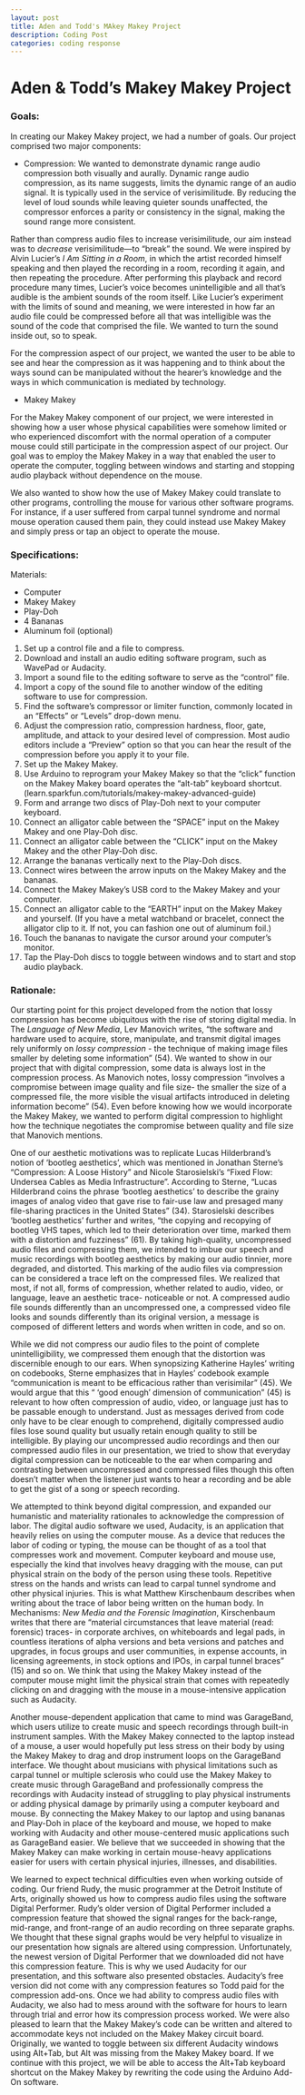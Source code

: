 ```yaml
---
layout: post
title: Aden and Todd's MAkey Makey Project
description: Coding Post
categories: coding response
---
```

# Aden & Todd’s Makey Makey Project
### Goals:
In creating our Makey Makey project, we had a number of goals. Our project comprised two major components:
- Compression:
We wanted to demonstrate dynamic range audio compression both visually and aurally. Dynamic range audio compression, as its name suggests, limits the dynamic range of an audio signal. It is typically used in the service of verisimilitude. By reducing the level of loud sounds while leaving quieter sounds unaffected, the compressor enforces a parity or consistency in the signal, making the sound range more consistent.
 
Rather than compress audio files to increase verisimilitude, our aim instead was to *decrease* verisimilitude—to “break” the sound. We were inspired by Alvin Lucier’s *I Am Sitting in a Room*, in which the artist recorded himself speaking and then played the recording in a room, recording it again, and then repeating the procedure. After performing this playback and record procedure many times, Lucier’s voice becomes unintelligible and all that’s audible is the ambient sounds of the room itself. Like Lucier’s experiment with the limits of sound and meaning, we were interested in how far an audio file could be compressed before all that was intelligible was the sound of the code that comprised the file. We wanted to turn the sound inside out, so to speak.
 
For the compression aspect of our project, we wanted the user to be able to see and hear the compression as it was happening and to think about the ways sound can be manipulated without the hearer’s knowledge and the ways in which communication is mediated by technology.
 
- Makey Makey

For the Makey Makey component of our project, we were interested in showing how a user whose physical capabilities were somehow limited or who experienced discomfort with the normal operation of a computer mouse could still participate in the compression aspect of our project. Our goal was to employ the Makey Makey in a way that enabled the user to operate the computer, toggling between windows and starting and stopping audio playback without dependence on the mouse.
 
We also wanted to show how the use of Makey Makey could translate to other programs, controlling the mouse for various other software programs. For instance, if a user suffered from carpal tunnel syndrome and normal mouse operation caused them pain, they could instead use Makey Makey and simply press or tap an object to operate the mouse.
 
### Specifications:
Materials:
- Computer
- Makey Makey
- Play-Doh
- 4 Bananas
- Aluminum foil (optional)
 
1. Set up a control file and a file to compress.
  1. Download and install an audio editing software program, such as WavePad or Audacity.
  2. Import a sound file to the editing software to serve as the “control” file.
  3. Import a copy of the sound file to another window of the editing software to use for compression.
  4. Find the software’s compressor or limiter function, commonly located in an “Effects” or “Levels” drop-down menu.
  5. Adjust the compression ratio, compression hardness, floor, gate, amplitude, and attack to your desired level of compression. Most audio editors include a “Preview” option so that you can hear the result of the compression before you apply it to your file.
2. Set up the Makey Makey.
  1. Use Arduino to reprogram your Makey Makey so that the “click” function on the Makey Makey board operates the “alt-tab” keyboard shortcut. (learn.sparkfun.com/tutorials/makey-makey-advanced-guide) 
2. Form and arrange two discs of Play-Doh next to your computer keyboard.   
3. Connect an alligator cable between the “SPACE” input on the Makey Makey and one Play-Doh disc.
  4. Connect an alligator cable between the “CLICK” input on the Makey Makey and the other Play-Doh disc.
  5. Arrange the bananas vertically next to the Play-Doh discs.
  6. Connect wires between the arrow inputs on the Makey Makey and the bananas.
  7. Connect the Makey Makey’s USB cord to the Makey Makey and your computer.
  8. Connect an alligator cable to the “EARTH” input on the Makey Makey and yourself. (If you have a metal watchband or bracelet, connect the alligator clip to it. If not, you can fashion one out of aluminum foil.)
  9. Touch the bananas to navigate the cursor around your computer’s monitor.
  10. Tap the Play-Doh discs to toggle between windows and to start and stop audio playback.
 
 
### Rationale:

Our starting point for this project developed from the notion that lossy compression has become ubiquitous with the rise of storing digital media. In The *Language of New Media*, Lev Manovich writes, “the software and hardware used to acquire, store, manipulate, and transmit digital images rely uniformly on *lossy compression* - the technique of making image files smaller by deleting some information” (54). We wanted to show in our project that with digital compression, some data is always lost in the compression process. As Manovich notes, lossy compression “involves a compromise between image quality and file size- the smaller the size of a compressed file, the more visible the visual artifacts introduced in deleting information become” (54). Even before knowing how we would incorporate the Makey Makey, we wanted to perform digital compression to highlight how the technique negotiates the compromise between quality and file size that Manovich mentions. 

One of our aesthetic motivations was to replicate Lucas Hilderbrand’s notion of ‘bootleg aesthetics’, which was mentioned in Jonathan Sterne’s “Compression: A Loose History” and Nicole Starosielski’s “Fixed Flow: Undersea Cables as Media Infrastructure”.  According to Sterne, “Lucas Hilderbrand coins the phrase ‘bootleg aesthetics’ to describe the grainy images of analog video that gave rise to fair-use law and presaged many file-sharing practices in the United States” (34). Starosielski describes ‘bootleg aesthetics’ further and writes, “the copying and recopying of bootleg VHS tapes, which led to their deterioration over time, marked them with a distortion and fuzziness” (61). By taking high-quality, uncompressed audio files and compressing them, we intended to imbue our speech and music recordings with bootleg aesthetics by making our audio tinnier, more degraded, and distorted. This marking of the audio files via compression can be considered a trace left on the compressed files. We realized that most, if not all, forms of compression, whether related to audio, video, or language, leave an aesthetic trace- noticeable or not. A compressed audio file sounds differently than an uncompressed one, a compressed video file looks and sounds differently than its original version, a message is composed of different letters and words when written in code, and so on. 

While we did not compress our audio files to the point of complete unintelligibility, we compressed them enough that the distortion was discernible enough to our ears. When synopsizing Katherine Hayles’ writing on codebooks, Sterne emphasizes that in Hayles’ codebook example “communication is meant to be efficacious rather than verisimilar” (45). We would argue that this “ ‘good enough’ dimension of communication” (45) is relevant to how often compression of audio, video, or language just has to be passable enough to understand. Just as messages derived from code only have to be clear enough to comprehend, digitally compressed audio files lose sound quality but usually retain enough quality to still be intelligible. By playing our uncompressed audio recordings and then our compressed audio files in our presentation, we tried to show that everyday digital compression can be noticeable to the ear when comparing and contrasting between uncompressed and compressed files though this often doesn’t matter when the listener just wants to hear a recording and be able to get the gist of a song or speech recording. 

We attempted to think beyond digital compression, and expanded our humanistic and materiality rationales to acknowledge the compression of labor. The digital audio software we used, Audacity, is an application that heavily relies on using the computer mouse. As a device that reduces the labor of coding or typing, the mouse can be thought of as a tool that compresses work and movement. Computer keyboard and mouse use, especially the kind that involves heavy dragging with the mouse, can put physical strain on the body of the person using these tools. Repetitive stress on the hands and wrists can lead to carpal tunnel syndrome and other physical injuries. This is what Matthew Kirschenbaum describes when writing about the trace of labor being written on the human body. In Mechanisms: *New Media and the Forensic Imagination*, Kirschenbaum writes that there are “material circumstances that leave material (read: forensic) traces- in corporate archives, on whiteboards and legal pads, in countless iterations of alpha versions and beta versions and patches and upgrades, in focus groups and user communities, in expense accounts, in licensing agreements, in stock options and IPOs, in carpal tunnel braces” (15) and so on. We think that using the Makey Makey instead of the computer mouse might limit the physical strain that comes with repeatedly clicking on and dragging with the mouse in a mouse-intensive application such as Audacity.

Another mouse-dependent application that came to mind was GarageBand, which users utilize to create music and speech recordings through built-in instrument samples. With the Makey Makey connected to the laptop instead of a mouse, a user would hopefully put less stress on their body by using the Makey Makey to drag and drop instrument loops on the GarageBand interface. We thought about musicians with physical limitations such as carpal tunnel or multiple sclerosis who could use the Makey Makey to create music through GarageBand and professionally compress the recordings with Audacity instead of struggling to play physical instruments or adding physical damage by primarily using a computer keyboard and mouse. By connecting the Makey Makey to our laptop and using bananas and Play-Doh in place of the keyboard and mouse, we hoped to make working with Audacity and other mouse-centered music applications such as GarageBand easier. We believe that we succeeded in showing that the Makey Makey can make working in certain mouse-heavy applications easier for users with certain physical injuries, illnesses, and disabilities. 

We learned to expect technical difficulties even when working outside of coding. Our friend Rudy, the music programmer at the Detroit Institute of Arts, originally showed us how to compress audio files using the software Digital Performer. Rudy’s older version of Digital Performer included a compression feature that showed the signal ranges for the back-range, mid-range, and front-range of an audio recording on three separate graphs. We thought that these signal graphs would be very helpful to visualize in our presentation how signals are altered using compression. Unfortunately, the newest version of Digital Performer that we downloaded did not have this compression feature. This is why we used Audacity for our presentation, and this software also presented obstacles. Audacity’s free version did not come with any compression features so Todd paid for the compression add-ons. Once we had ability to compress audio files with Audacity, we also had to mess around with the software for hours to learn through trial and error how its compression process worked. We were also pleased to learn that the Makey Makey’s code can be written and altered to accommodate keys not included on the Makey Makey circuit board. Originally, we wanted to toggle between six different Audacity windows using Alt+Tab, but Alt was missing from the Makey Makey board. If we continue with this project, we will be able to access the Alt+Tab keyboard shortcut on the Makey Makey by rewriting the code using the Arduino Add-On software. 

